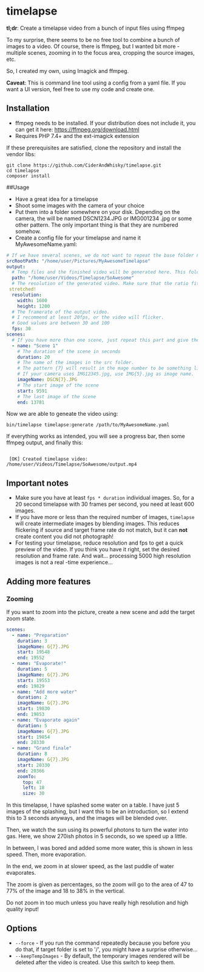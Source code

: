 # timelapse
**tl;dr**: Create a timelapse video from a bunch of input files using ffmpeg

To my surprise, there seems to be no free tool to combine a bunch of images to a video. Of course, there is
 ffmpeg, but I wanted  bit more - multiple scenes, zooming in to the focus area, cropping the source images, etc.

So, I created my own, using Imagick and ffmpeg.

**Caveat**: This is  command line tool using a config from a yaml file. If you want a UI version, feel free to use my
 code and create one.

## Installation
* ffmpeg needs to be installed. If your distribution does not include it, you can get it here: https://ffmpeg.org/download.html
* Requires PHP 7.4+ and the ext-imagick extension

If these prerequisites are satisfied, clone the repository and install the vendor libs:

```shell script
git clone https://github.com/CiderAndWhisky/timelapse.git
cd timelapse
composer install
```

##Usage
* Have a great idea for a timelapse
* Shoot some images with the camera of your choice
* Put them into a folder somewhere on your disk. Depending on the camera, the will be named DSCN1234.JPG or IMG001234
.jpg or some other pattern. The only important thing is that they are numbered somehow.
* Create a config file for your timelapse and name it MyAwesomeName.yaml:
```yaml
# If we have several scenes, we do not want to repeat the base folder name
srcRootPath: "/home/user/Pictures/MyAwesomeTimelapse"
output:
  # Temp files and the finished video will be generated here. This folder must not exist yet!
  path: "/home/user/Videos/Timelapse/SoAwesome"
  # The resolution of the generated video. Make sure that the ratio fits the input images or the result will look
 stretched!
  resolution:
    width: 1600
    height: 1200
  # The framerate of the output video.
  # I recommend at least 20fps, or the video will flicker.
  # Good values are between 30 and 100
  fps: 30
scenes:
  # If you have more than one scene, just repeat this part and give them descriptive names
  - name: "Scene 1"
    # The duration of the scene in seconds
    duration: 20
    # The name of the images in the src folder.
    # The pattern {7} will result in the mage number to be something like DSCN0010183.JPG
    # If your camera uses IMG12345.jpg, use IMG{5}.jpg as image name.
    imageName: DSCN{7}.JPG
    # The start image of the scene
    start: 9591
    # The last image of the scene
    end: 13781
```
Now we are able to geneate the video using:
```shell script
bin/timelapse timelapse:generate /path/to/MyAwesomeName.yaml
```
If everything works as intended, you will see a progress bar, then some ffmpeg output, and finally this:
```shell script

 [OK] Created timelapse video: /home/user/Videos/Timelapse/SoAwesome/output.mp4

```
## Important notes
* Make sure you have at least `fps * duration` individual images. So, for a 20 second timelapse with 30 frames per
 second, you need at least 600 images.
* If you have more or less than the required number of images, `timelapse` will create intermediate images by
 blending images. This reduces flickering if source and target frame rate do not match, but it can **not** create
  content you did not photograph!
* For testing your timelapse, reduce resolution and fps to get a quick preview of the video. If you think you have it
 right, set the desired resolution and frame rate. And wait... processing 5000 high resolution images is not a real
 -time experience...

 ## Adding more features
 ### Zooming
If you want to zoom into the picture, create a new scene and add the target zoom state.
```yaml
scenes:
  - name: "Preparation"
    duration: 3
    imageName: G{7}.JPG
    start: 19548
    end: 19552
  - name: "Evaporate!"
    duration: 5
    imageName: G{7}.JPG
    start: 19553
    end: 19829
  - name: "Add more water"
    duration: 2
    imageName: G{7}.JPG
    start: 19830
    end: 19853
  - name: "Evaporate again"
    duration: 5
    imageName: G{7}.JPG
    start: 19854
    end: 20330
  - name: "Grand finale"
    duration: 8
    imageName: G{7}.JPG
    start: 20330
    end: 20366
    zoomTo:
      top: 47
      left: 18
      size: 30
```
In this timelapse, I have splashed some water on a table. I have just 5 images of the splashing, but I want this to
 be an introduction, so I extend this to 3 seconds anyways, and the images will be blended over.

Then, we watch the sun using its powerful photons to turn the water into gas. Here, we show 270ish photos in 5
 seconds, so we speed up a little.

In between, I was bored and added some more water, this is shown in less speed. Then, more evaporation.

In the end, we zoom in at slower speed, as the last puddle of water evaporates.

The zoom is given as percentages, so the zoom will go to the area of 47 to 77% of the image and 18 to 38% in the
 vertical.

Do not zoom in too much unless you have really high resolution and high quality input!

## Options
* `--force` - If you run the command repeatedly because you before you do that, if target folder is set to '/', you
 might have a surprise otherwise...
* `--keepTempImages` - By default, the temporary images rendered will be deleted after the video is created. Use this
 switch to keep them.
